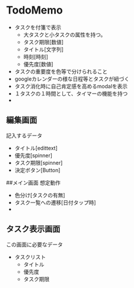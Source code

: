 # TodoMemo
  
- タスクを付箋で表示
  - 大タスクと小タスクの属性を持つ。
  - タスク期限[数値]
  - タイトル[文字列]
  - 時刻[時刻]
  - 優先度[数値]
- タスクの重要度を色等で分けられること
- googleカレンダーの様な日程等とタスクが紐づく
- タスク消化時に自己肯定感を高めるmodalを表示
- １タスクの１時間として、タイマーの機能を持つ
-

## 編集画面
記入するデータ
- タイトル[edittext]
- 優先度[spinner]
- タスク期限[spinner]
- 決定ボタン[Button]

##メイン画面
想定動作
- 色分け[タスクの有無]
- タスク一覧への遷移[日付タップ時]
-

## タスク表示画面
この画面に必要なデータ
- タスクリスト
    - タイトル
    - 優先度
    - タスク期限
